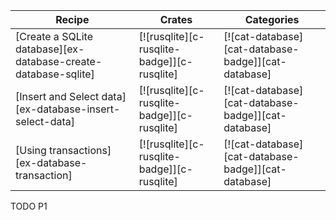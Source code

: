 | Recipe | Crates | Categories |
|--------|--------|------------|
| [Create a SQLite database][ex-database-create-database-sqlite] | [![rusqlite][c-rusqlite-badge]][c-rusqlite] | [![cat-database][cat-database-badge]][cat-database] |
| [Insert and Select data][ex-database-insert-select-data] | [![rusqlite][c-rusqlite-badge]][c-rusqlite] | [![cat-database][cat-database-badge]][cat-database] |
| [Using transactions][ex-database-transaction] | [![rusqlite][c-rusqlite-badge]][c-rusqlite] | [![cat-database][cat-database-badge]][cat-database] |

<div class="hidden">
TODO P1
</div>
